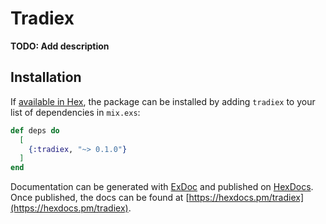 # Tradiex

**TODO: Add description**

## Installation

If [available in Hex](https://hex.pm/docs/publish), the package can be installed
by adding `tradiex` to your list of dependencies in `mix.exs`:

```elixir
def deps do
  [
    {:tradiex, "~> 0.1.0"}
  ]
end
```

Documentation can be generated with [ExDoc](https://github.com/elixir-lang/ex_doc)
and published on [HexDocs](https://hexdocs.pm). Once published, the docs can
be found at [https://hexdocs.pm/tradiex](https://hexdocs.pm/tradiex).

